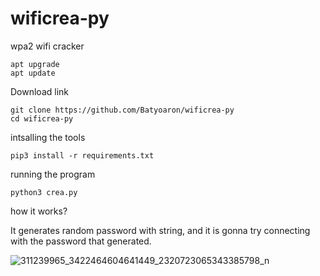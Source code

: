 # wificrea-py
wpa2 wifi cracker

    apt upgrade
    apt update

Download link

    git clone https://github.com/Batyoaron/wificrea-py
    cd wificrea-py

intsalling the tools

    pip3 install -r requirements.txt
    
running the program

    python3 crea.py


how it works?

It generates random password with string, and it is gonna try connecting with the password that generated.



![311239965_3422464604641449_2320723065343385798_n](https://user-images.githubusercontent.com/111697446/194753753-b45348fc-f54b-4e41-9260-c1782e4ae835.jpg)
